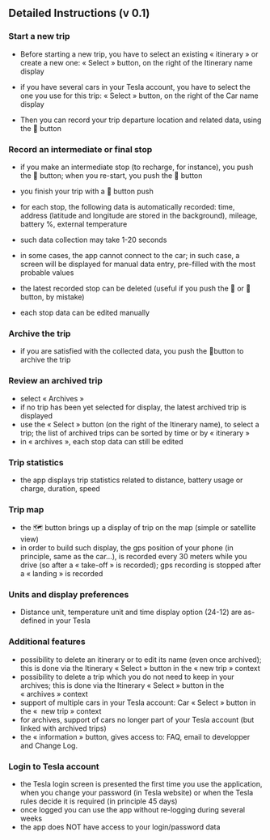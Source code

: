 ## Detailed Instructions (v 0.1)

### Start a new trip

- Before starting a new trip, you have to select an existing « itinerary » or create a new one: « Select » button, on the right of the Itinerary name display
- if you have several cars in your Tesla account, you have to select the one you use for this trip:  « Select » button, on the right of the Car name display

- Then you can record your trip departure location and related data, using the 🛫 button

### Record an intermediate or final stop

- if you make an intermediate stop (to recharge, for instance), you push the 🛬 button; when you re-start, you push the 🛫 button
- you finish your trip with a 🛬 button push

- for each stop, the following data is automatically recorded: time, address (latitude and longitude are stored in the background), mileage, battery %, external temperature
- such data collection may take 1-20 seconds 
- in some cases, the app cannot connect to the car; in such case, a screen will be displayed for manual data entry, pre-filled with the most probable values

- the latest recorded stop can be deleted (useful if you push the 🛬 or 🛫 button, by mistake)
- each stop data can be edited manually

### Archive the trip

- if you are satisfied with the collected data, you push the 🏁button to archive the trip

### Review an archived trip

- select « Archives »
- if no trip has been yet selected for display, the latest archived trip is displayed
- use the « Select » button (on the right of the Itinerary name), to select a trip; the list of archived trips can be sorted by time or by « itinerary »
- in « archives », each stop data can still be edited

### Trip statistics

- the app displays trip statistics related to distance, battery usage or charge, duration, speed

### Trip map

- the 🗺 button brings up a display of trip on the map (simple or satellite view)
- in order to build such display, the gps position of your phone (in principle, same as the car…), is recorded every 30 meters while you drive (so after a « take-off » is recorded); gps recording is stopped after a « landing » is recorded

### Units and display preferences

- Distance unit, temperature unit and time display option (24-12) are as-defined in your Tesla

### Additional features

- possibility to delete an itinerary or to edit its name (even once archived); this is done via the Itinerary « Select » button in the « new trip » context
- possibility to delete a trip which you do not need to keep in your archives; this is done via the Itinerary « Select » button in the « archives » context
- support of multiple cars in your Tesla account: Car « Select » button in the «  new trip » context
- for archives, support of cars no longer part of your Tesla account (but linked with archived trips)
- the « information » button, gives access to: FAQ, email to developper and Change Log.

### Login to Tesla account

- the Tesla login screen is presented the first time you use the application, when you change your password (in Tesla website) or when the Tesla rules decide it is required (in principle 45 days)
- once logged you can use the app without re-logging during several weeks
- the app does NOT have access to your login/password data

